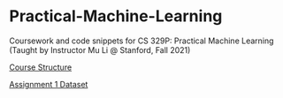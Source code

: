 ﻿# Practical-Machine-Learning
Coursework and code snippets for CS 329P: Practical Machine Learning (Taught by Instructor Mu Li @ Stanford, Fall 2021)

[Course Structure](https://c.d2l.ai/stanford-cs329p/)

[Assignment 1 Dataset](https://c.d2l.ai/stanford-cs329p/assignments.html#assignment-1)
